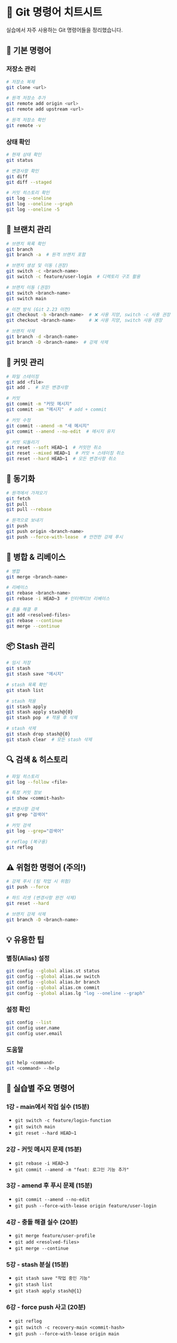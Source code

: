 # 🚀 Git 명령어 치트시트

실습에서 자주 사용하는 Git 명령어들을 정리했습니다.

## 📁 기본 명령어

### 저장소 관리
```bash
# 저장소 복제
git clone <url>

# 원격 저장소 추가
git remote add origin <url>
git remote add upstream <url>

# 원격 저장소 확인
git remote -v
```

### 상태 확인
```bash
# 현재 상태 확인
git status

# 변경사항 확인
git diff
git diff --staged

# 커밋 히스토리 확인
git log --oneline
git log --oneline --graph
git log --oneline -5
```

## 🌿 브랜치 관리

```bash
# 브랜치 목록 확인
git branch
git branch -a  # 원격 브랜치 포함

# 브랜치 생성 및 이동 (권장)
git switch -c <branch-name>
git switch -c feature/user-login  # 디렉토리 구조 활용

# 브랜치 이동 (권장)
git switch <branch-name>
git switch main

# 이전 방식 (Git 2.23 이전)
git checkout -b <branch-name>  # ❌ 사용 지양, switch -c 사용 권장
git checkout <branch-name>     # ❌ 사용 지양, switch 사용 권장

# 브랜치 삭제
git branch -d <branch-name>
git branch -D <branch-name>  # 강제 삭제
```

## 💾 커밋 관리

```bash
# 파일 스테이징
git add <file>
git add .  # 모든 변경사항

# 커밋
git commit -m "커밋 메시지"
git commit -am "메시지"  # add + commit

# 커밋 수정
git commit --amend -m "새 메시지"
git commit --amend --no-edit  # 메시지 유지

# 커밋 되돌리기
git reset --soft HEAD~1  # 커밋만 취소
git reset --mixed HEAD~1  # 커밋 + 스테이징 취소
git reset --hard HEAD~1  # 모든 변경사항 취소
```

## 🔄 동기화

```bash
# 원격에서 가져오기
git fetch
git pull
git pull --rebase

# 원격으로 보내기
git push
git push origin <branch-name>
git push --force-with-lease  # 안전한 강제 푸시
```

## 🔀 병합 & 리베이스

```bash
# 병합
git merge <branch-name>

# 리베이스
git rebase <branch-name>
git rebase -i HEAD~3  # 인터랙티브 리베이스

# 충돌 해결 후
git add <resolved-files>
git rebase --continue
git merge --continue
```

## 📦 Stash 관리

```bash
# 임시 저장
git stash
git stash save "메시지"

# stash 목록 확인
git stash list

# stash 적용
git stash apply
git stash apply stash@{0}
git stash pop  # 적용 후 삭제

# stash 삭제
git stash drop stash@{0}
git stash clear  # 모든 stash 삭제
```

## 🔍 검색 & 히스토리

```bash
# 파일 히스토리
git log --follow <file>

# 특정 커밋 정보
git show <commit-hash>

# 변경사항 검색
git grep "검색어"

# 커밋 검색
git log --grep="검색어"

# reflog (복구용)
git reflog
```

## ⚠️ 위험한 명령어 (주의!)

```bash
# 강제 푸시 (팀 작업 시 위험)
git push --force

# 하드 리셋 (변경사항 완전 삭제)
git reset --hard

# 브랜치 강제 삭제
git branch -D <branch-name>
```

## 💡 유용한 팁

### 별칭(Alias) 설정
```bash
git config --global alias.st status
git config --global alias.sw switch
git config --global alias.br branch
git config --global alias.cm commit
git config --global alias.lg "log --oneline --graph"
```

### 설정 확인
```bash
git config --list
git config user.name
git config user.email
```

### 도움말
```bash
git help <command>
git <command> --help
```

## 🎯 실습별 주요 명령어

### 1강 - main에서 작업 실수 (15분)
- `git switch -c feature/login-function`
- `git switch main`
- `git reset --hard HEAD~1`

### 2강 - 커밋 메시지 문제 (15분)
- `git rebase -i HEAD~3`
- `git commit --amend -m "feat: 로그인 기능 추가"`

### 3강 - amend 후 푸시 문제 (15분)
- `git commit --amend --no-edit`
- `git push --force-with-lease origin feature/user-login`

### 4강 - 충돌 해결 실수 (20분)
- `git merge feature/user-profile`
- `git add <resolved-files>`
- `git merge --continue`

### 5강 - stash 분실 (15분)
- `git stash save "작업 중인 기능"`
- `git stash list`
- `git stash apply stash@{1}`

### 6강 - force push 사고 (20분)
- `git reflog`
- `git switch -c recovery-main <commit-hash>`
- `git push --force-with-lease origin main`
